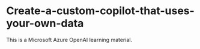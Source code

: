 # Create-a-custom-copilot-that-uses-your-own-data
This is a Microsoft Azure OpenAI learning material.   
